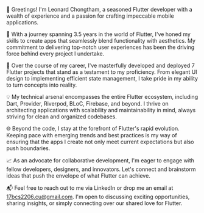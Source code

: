 👋 Greetings! I'm Leonard Chongtham, a seasoned Flutter developer with a wealth of experience and a passion for crafting impeccable mobile applications.

🚀 With a journey spanning 3.5 years in the world of Flutter, I've honed my skills to create apps that seamlessly blend functionality with aesthetics. My commitment to delivering top-notch user experiences has been the driving force behind every project I undertake.

🎯 Over the course of my career, I've masterfully developed and deployed 7 Flutter projects that stand as a testament to my proficiency. From elegant UI design to implementing efficient state management, I take pride in my ability to turn concepts into reality.

💡 My technical arsenal encompasses the entire Flutter ecosystem, including Dart, Provider, Riverpod, BLoC, Firebase, and beyond. I thrive on architecting applications with scalability and maintainability in mind, always striving for clean and organized codebases.

🌐 Beyond the code, I stay at the forefront of Flutter's rapid evolution. Keeping pace with emerging trends and best practices is my way of ensuring that the apps I create not only meet current expectations but also push boundaries.

📈 As an advocate for collaborative development, I'm eager to engage with fellow developers, designers, and innovators. Let's connect and brainstorm ideas that push the envelope of what Flutter can achieve.

📬 Feel free to reach out to me via LinkedIn or drop me an email at 17bcs2206.cu@gmail.com. I'm open to discussing exciting opportunities, sharing insights, or simply connecting over our shared love for Flutter.
